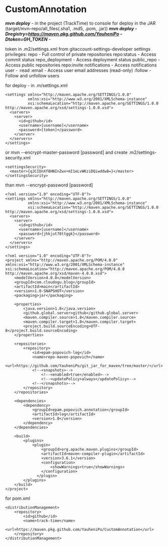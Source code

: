 # CustomAnnotation

_**mvn deploy**_ - in the project (TrackTime) to console for deploy in the JAR (target/mvn-repo/all_files(.sha1, .md5, .pom, .jar))
_**mvn deploy -Dregistry=https://maven.pkg.github.com/YauheniPo -Dtoken=GH_TOKEN**_ -

token in .m2/settings.xml from gitaccount-settings-developer settings privileges: 
repo - Full control of private repositories 
repo:status - Access commit status 
repo_deployment - Access deployment status 
public_repo - Access public repositories 
repo:invite
notifications - Access notifications 
user - :read :email - Access user email addresses (read-only) :follow - Follow and unfollow users

for deploy - in .m/settings.xml

```
<settings xmlns="http://maven.apache.org/SETTINGS/1.0.0"
          xmlns:xsi="http://www.w3.org/2001/XMLSchema-instance"
          xsi:schemaLocation="http://maven.apache.org/SETTINGS/1.0.0 http://maven.apache.org/xsd/settings-1.0.0.xsd">
  <servers>
    <server>
      <id>github</id>
      <username>[username]</username>
      <password>[token]</password>
    </server>
  </servers>
</settings>
```

or mvn --encrypt-master-password [password] and create .m2/settings-security.xml 
```
<settingsSecurity>
  <master>{qJCIDnXf8HNInZwx+mI1eLvWKziDQiwddw8=}</master>
</settingsSecurity>
```
than mvn --encrypt-password [password]
```
<?xml version="1.0" encoding="UTF-8"?>
<settings xmlns="http://maven.apache.org/SETTINGS/1.0.0"
          xmlns:xsi="http://www.w3.org/2001/XMLSchema-instance"
          xsi:schemaLocation="http://maven.apache.org/SETTINGS/1.0.0 http://maven.apache.org/xsd/settings-1.0.0.xsd">
  <servers>
    <server>
      <id>github</id>
      <username>[username]</username>
      <password>{jhkjut78ttggk}</password>
    </server>
  </servers>
</settings>
```

```
<?xml version="1.0" encoding="UTF-8"?>
<project xmlns="http://maven.apache.org/POM/4.0.0" xmlns:xsi="http://www.w3.org/2001/XMLSchema-instance" xsi:schemaLocation="http://maven.apache.org/POM/4.0.0 http://maven.apache.org/xsd/maven-4.0.0.xsd">
    <modelVersion>4.0.0</modelVersion>
    <groupId>com.cloudogu.blog</groupId>
    <artifactId>main</artifactId>
    <version>1.0-SNAPSHOT</version>
    <packaging>jar</packaging>

    <properties>
        <java.version>1.8</java.version>
        <github.global.server>github</github.global.server>
        <maven.compiler.source>1.8</maven.compiler.source>
        <maven.compiler.target>1.8</maven.compiler.target>
        <project.build.sourceEncoding>UTF-8</project.build.sourceEncoding>
    </properties>

    <repositories>
        <repository>
            <id>epam-popovich-log</id>
            <name>repo-maven-popovich</name>
            <url>https://github.com/YauheniPo/git_jar_for_maven/tree/master/</url>
            <!--<snapshots>-->
                <!--<enabled>true</enabled>-->
                <!--<updatePolicy>always</updatePolicy>-->
            <!--</snapshots>-->
        </repository>
    </repositories>

    <dependencies>
        <dependency>
            <groupId>epam.popovich.annotation</groupId>
            <artifactId>log</artifactId>
            <version>1.0</version>
        </dependency>
    </dependencies>

    <build>
        <plugins>
            <plugin>
                <groupId>org.apache.maven.plugins</groupId>
                <artifactId>maven-compiler-plugin</artifactId>
                <version>3.6.1</version>
                <configuration>
                    <showWarnings>true</showWarnings>
                </configuration>
              </plugin>
        </plugins>
    </build>
</project>
```

for pom.xml
```
<distributionManagement>
    <repository>
        <id>github</id>
        <name>track-time</name>
        <url>https://maven.pkg.github.com/YauheniPo/CustomAnnotation</url>
    </repository>
</distributionManagement>
```